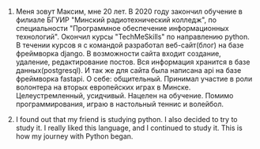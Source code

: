 1. Меня зовут Максим, мне 20 лет. В 2020 году закончил обучение в филиале БГУИР "Минский радиотехнический колледж", по специальности "Программное обеспечение информационных технологий". Окончил курсы "TechMeSkills" по направлению python. В течении курсов я с командой разработал веб-сайт(блог) на базе фреймворка django. В возможности сайта входит создание, удаление, редактирование постов. Вся информация хранится в базе данных(postgresql). И так же для сайта была написана api на базе фреймворка fastapi. О себе: общительный. Принимал участие в роли волонтера на вторых европейских играх в Минске. Целеустремленный, усидчивый. Нацелен на обучение. Помимо программирования, играю в настольный теннис и волейбол.

2. I found out that my friend is studying python. I also decided to try to study it. I really liked this language, and I continued to study it. This is how my journey with Python began.